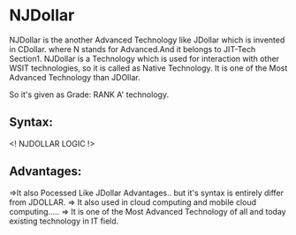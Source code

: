 # NJDollar
NJDollar   is the  another   Advanced  Technology  like  JDollar  which   is  invented  in  CDollar.
where   N stands   for  Advanced.And  it   belongs  to  JIT-Tech Section1.
NJDollar is a Technology which is used for interaction with other WSIT technologies, so it is called as Native Technology. It is  one   of  the  Most  Advanced  Technology    than  JDOllar.

So  it's  given  as   Grade:  RANK A'  technology.


Syntax:
------

<NJDOLLAR>

<NPACK>

<LOGIC>

<!  NJDOLLAR  LOGIC  !>

</LOGIC>
</NJDOLLAR>

Advantages:
-----------

=>It  also  Pocessed Like  JDollar  Advantages..
but  it's  syntax  is entirely  differ from  JDOLLAR.
=> It  also  used  in cloud  computing  and mobile  cloud  computing.....
=>  It  is    one  of  the  Most  Advanced   Technology  of  all  and   today   existing  technology  in  IT  field.
